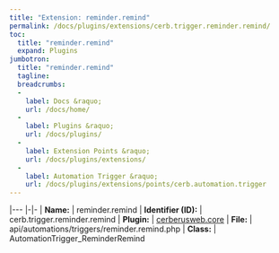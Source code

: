 ```yaml
---
title: "Extension: reminder.remind"
permalink: /docs/plugins/extensions/cerb.trigger.reminder.remind/
toc:
  title: "reminder.remind"
  expand: Plugins
jumbotron:
  title: "reminder.remind"
  tagline: 
  breadcrumbs:
  -
    label: Docs &raquo;
    url: /docs/home/
  -
    label: Plugins &raquo;
    url: /docs/plugins/
  -
    label: Extension Points &raquo;
    url: /docs/plugins/extensions/
  -
    label: Automation Trigger &raquo;
    url: /docs/plugins/extensions/points/cerb.automation.trigger
---
```


|---
|-|-
| **Name:** | reminder.remind
| **Identifier (ID):** | cerb.trigger.reminder.remind
| **Plugin:** | [cerberusweb.core](/docs/plugins/cerberusweb.core/)
| **File:** | api/automations/triggers/reminder.remind.php
| **Class:** | AutomationTrigger_ReminderRemind

